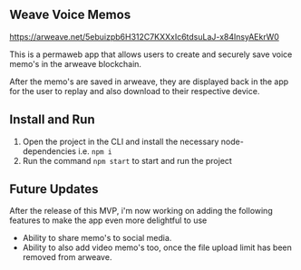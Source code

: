 ## Weave Voice Memos

https://arweave.net/5ebuizpb6H312C7KXXxIc6tdsuLaJ-x84lnsyAEkrW0

This is a permaweb app that allows users to create and securely save voice memo's in the arweave blockchain.

After the memo's are saved in arweave, they are displayed back in the app for the user to replay and also download to their respective device.

## Install and Run

1. Open the project in the CLI and install the necessary node-dependencies i.e. `npm i`
2. Run the command `npm start` to start and run the project

## Future Updates

After the release of this MVP, i'm now working on adding the following features to make the app even more delightful to use

 - Ability to share memo's to social media.
 - Ability to also add video memo's too, once the file upload limit has been removed from arweave.

